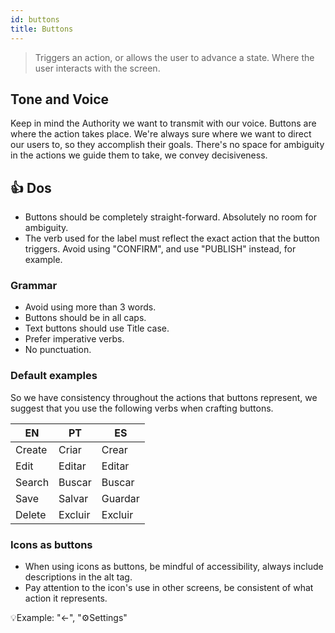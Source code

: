 ```yaml
---
id: buttons
title: Buttons
---
```


> Triggers an action, or allows the user to advance a state. Where the user interacts with the screen.   

## Tone and Voice
Keep in mind the Authority we want to transmit with our voice. Buttons are where the action takes place. We're always sure where we want to direct our users to, so they accomplish their goals. There's no space for ambiguity in the actions we guide them to take, we convey decisiveness.   

## 👍 Dos

- Buttons should be completely straight-forward. Absolutely no room for ambiguity.
- The verb used  for the label must reflect the exact action that the button triggers. Avoid using "CONFIRM", and use "PUBLISH" instead, for example.


### Grammar

- Avoid using more than 3 words.        
- Buttons should be in all caps.        
- Text buttons should use Title case.  
- Prefer imperative verbs.       
- No punctuation.        

### Default examples

So we have consistency throughout the actions that buttons represent, we suggest that you use the following verbs when crafting buttons.

| EN     | PT      | ES      |
|--------|---------|---------|
| Create | Criar   | Crear   |
| Edit   | Editar  | Editar  |
| Search | Buscar  | Buscar  |
| Save   | Salvar  | Guardar |
| Delete | Excluir | Excluir |


### Icons as buttons
- When using icons as buttons, be mindful of accessibility, always include descriptions in the alt tag.    
- Pay attention to the icon's use in other screens, be consistent of what action it represents.    

💡Example:  "←", "⚙️Settings"


